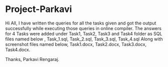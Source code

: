 # Project-Parkavi
Hi All,
I have written the queries for all the tasks given and got the output successfully while executing those queries in online compiler.
The answers for 4 Tasks were added under Task1, Task2, Task3 and Task4 folder as SQL files named below ,
Task_1.sql,
Task_2.sql,
Task_3.sql,
Task_4.sql
Along with screenshot files named below,
Task1.docx,
Task2.docx,
Task3.docx,
Task4.docx.

Thanks,
Parkavi Rengaraj.

